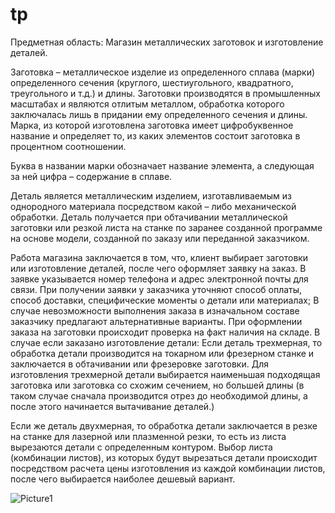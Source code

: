 # tp
Предметная область: Магазин металлических заготовок и изготовление деталей.


Заготовка – металлическое изделие из определенного сплава (марки) определенного сечения (круглого, шестиугольного, квадратного, треугольного и т.д.) и длины. Заготовки производятся в промышленных масштабах и являются отлитым металлом, обработка которого заключалась лишь в придании ему определенного сечения и длины.
Марка, из которой изготовлена заготовка имеет цифробуквенное название и определяет то, из каких элементов состоит заготовка в процентном соотношении.

Буква в названии марки обозначает название элемента, а следующая за ней цифра – содержание в сплаве.

Деталь является металлическим изделием, изготавливаемым из однородного материала посредством какой – либо механической обработки. Деталь получается при обтачивании металлической заготовки или резкой листа на станке по заранее созданной программе на основе модели, созданной по заказу или переданной заказчиком.


Работа магазина заключается в том, что, клиент выбирает заготовки или изготовление деталей, после чего оформляет заявку на заказ. В заявке указывается номер телефона и адрес электронной почты для связи.
При получении заявки у заказчика уточняют способ оплаты, способ доставки, специфические моменты о детали или материалах; В случае невозможности выполнения заказа в изначальном составе заказчику предлагают альтернативные варианты.
При оформлении заказа на заготовки происходит проверка на факт наличия на складе.
В случае если заказано изготовление детали:
Если деталь трехмерная, то обработка детали производится на токарном или фрезерном станке и заключается в обтачивании или фрезеровке заготовки.
Для изготовления трехмерной детали выбирается наименьшая подходящая заготовка или заготовка со схожим сечением, но большей длины (в таком случае сначала производится отрез до необходимой длины, а после этого начинается вытачивание деталей.)

Если же деталь двухмерная, то обработка детали заключается в резке на станке для лазерной или плазменной резки, то есть из листа вырезаются детали с определенным контуром.
Выбор листа (комбинации листов), из которых будут вырезаться детали происходит посредством расчета цены изготовления из каждой комбинации листов, после чего выбирается наиболее дешевый вариант.


![Picture1](https://user-images.githubusercontent.com/112836383/193198496-9c01802f-ef7a-4c96-a315-25b8b8ff51d0.png)
